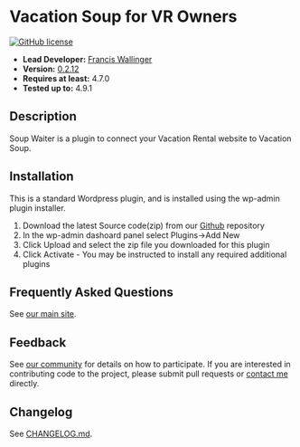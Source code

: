 # Vacation Soup for VR Owners
[![GitHub license](https://img.shields.io/badge/license-GPLv3-blue.svg)](https://raw.githubusercontent.com/francisw/soup-waiter/release/LICENSE)


- **Lead Developer:**
[Francis Wallinger](https://github.com/francisw)
- **Version:** [0.2.12](https://github.com/francisw/soup-waiter/releases)
- **Requires at least:** 4.7.0 
- **Tested up to:** 4.9.1

## Description

Soup Waiter is a plugin to connect your Vacation Rental website to Vacation Soup.

## Installation

This is a standard Wordpress plugin, and is installed using the wp-admin plugin installer.

1. Download the latest Source code(zip) from our [Github](https://github.com/francisw/soup-waiter/releases) repository
2. In the wp-admin dashoard panel select Plugins->Add New
3. Click Upload and select the zip file you downloaded for this plugin
4. Click Activate - You may be instructed to install any required additional plugins


## Frequently Asked Questions

See [our main site](https://launch.vacationsoup.com).

## Feedback

See [our community](https://community.vacationsoup.com) for details on how to participate. If you are interested in contributing code to the project, please submit pull requests or [contact me](mailto://francis@vacationsoup.com) directly.

## Changelog

See [CHANGELOG.md](CHANGELOG.md).

